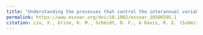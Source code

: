 ```yaml
---
title: "Understanding the processes that control the interannual variability of the Northern Hemisphere wintertime polar front and subtropical jet streams. Journal of Geophysical Research-Atmospheres"
permalink: https://www.essoar.org/doi/10.1002/essoar.10506595.1
citation: Liu, X., Grise, K. M., Schmidt, D. F., & Davis, R. E. (Submitted). Understanding the processes that control the interannual variability of the Northern Hemisphere wintertime polar front and subtropical jet streams. Journal of Geophysical Research-Atmospheres.
---
```

